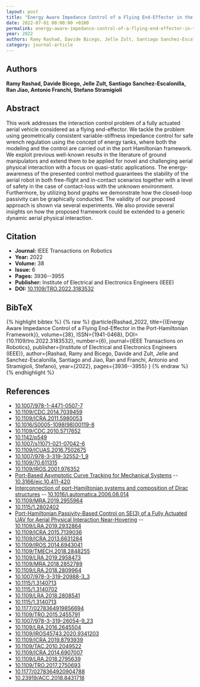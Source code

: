 ```yaml
---
layout: post
title: "Energy Aware Impedance Control of a Flying End-Effector in the Port-Hamiltonian Framework"
date: 2022-07-01 00:00:00 +0100
permalink: energy-aware-impedance-control-of-a-flying-end-effector-in-the-port-hamiltonian-framework
year: 2022
authors: Ramy Rashad, Davide Bicego, Jelle Zult, Santiago Sanchez-Escalonilla, Ran Jiao, Antonio Franchi, Stefano Stramigioli
category: journal-article
---
```

 
## Authors
**Ramy Rashad, Davide Bicego, Jelle Zult, Santiago Sanchez-Escalonilla, Ran Jiao, Antonio Franchi, Stefano Stramigioli**
 
## Abstract
This work addresses the interaction control problem of a fully actuated aerial vehicle considered as a flying end-effector. We tackle the problem using geometrically consistent variable-stiffness impedance control for safe wrench regulation using the concept of energy tanks, where both the modeling and the control are carried out in the port Hamiltonian framework. We exploit previous well-known results in the literature of ground manipulators and extend them to be applied for novel and challenging aerial physical interaction with a focus on quasi-static applications. The energy-awareness of the presented control method guarantees the stability of the aerial robot in both free-flight and in-contact scenarios together with a level of safety in the case of contact-loss with the unknown environment. Furthermore, by utilizing bond graphs we demonstrate how the closed-loop passivity can be graphically conducted. The validity of our proposed approach is shown via several experiments. We also provide several insights on how the proposed framework could be extended to a generic dynamic aerial physical interaction.
 
## Citation
- **Journal:** IEEE Transactions on Robotics
- **Year:** 2022
- **Volume:** 38
- **Issue:** 6
- **Pages:** 3936--3955
- **Publisher:** Institute of Electrical and Electronics Engineers (IEEE)
- **DOI:** [10.1109/TRO.2022.3183532](https://doi.org/10.1109/TRO.2022.3183532)
 
## BibTeX
{% highlight bibtex %}
{% raw %}
@article{Rashad_2022,
  title={{Energy Aware Impedance Control of a Flying End-Effector in the Port-Hamiltonian Framework}},
  volume={38},
  ISSN={1941-0468},
  DOI={10.1109/tro.2022.3183532},
  number={6},
  journal={IEEE Transactions on Robotics},
  publisher={Institute of Electrical and Electronics Engineers (IEEE)},
  author={Rashad, Ramy and Bicego, Davide and Zult, Jelle and Sanchez-Escalonilla, Santiago and Jiao, Ran and Franchi, Antonio and Stramigioli, Stefano},
  year={2022},
  pages={3936--3955}
}
{% endraw %}
{% endhighlight %}
 
## References
- [10.1007/978-1-4471-0507-7](https://doi.org/10.1007/978-1-4471-0507-7)
- [10.1109/CDC.2014.7039459](https://doi.org/10.1109/CDC.2014.7039459)
- [10.1109/ICRA.2011.5980053](https://doi.org/10.1109/ICRA.2011.5980053)
- [10.1016/S0005-1098(98)00119-8](https://doi.org/10.1016/S0005-1098(98)00119-8)
- [10.1109/CDC.2010.5717652](https://doi.org/10.1109/CDC.2010.5717652)
- [10.1142/p549](https://doi.org/10.1142/p549)
- [10.1007/s11071-021-07042-6](https://doi.org/10.1007/s11071-021-07042-6)
- [10.1109/ICUAS.2016.7502675](https://doi.org/10.1109/ICUAS.2016.7502675)
- [10.1007/978-3-319-32552-1_9](https://doi.org/10.1007/978-3-319-32552-1_9)
- [10.1109/70.611315](https://doi.org/10.1109/70.611315)
- [10.1109/IROS.2001.976352](https://doi.org/10.1109/IROS.2001.976352)
- [Port-Based Asymptotic Curve Tracking for Mechanical Systems](port-based-asymptotic-curve-tracking-for-mechanical-systems) -- [10.3166/ejc.10.411-420](https://doi.org/10.3166/ejc.10.411-420)
- [Interconnection of port-Hamiltonian systems and composition of Dirac structures](interconnection-of-port-hamiltonian-systems-and-composition-of-dirac-structures) -- [10.1016/j.automatica.2006.08.014](https://doi.org/10.1016/j.automatica.2006.08.014)
- [10.1109/MRA.2019.2955964](https://doi.org/10.1109/MRA.2019.2955964)
- [10.1115/1.2802402](https://doi.org/10.1115/1.2802402)
- [Port-Hamiltonian Passivity-Based Control on SE(3) of a Fully Actuated UAV for Aerial Physical Interaction Near-Hovering](port-hamiltonian-passivity-based-control-on-se-3-of-a-fully-actuated-uav-for-aerial-physical-interaction-near-hovering) -- [10.1109/LRA.2019.2932864](https://doi.org/10.1109/LRA.2019.2932864)
- [10.1109/ICRA.2015.7139036](https://doi.org/10.1109/ICRA.2015.7139036)
- [10.1109/ICRA.2013.6631284](https://doi.org/10.1109/ICRA.2013.6631284)
- [10.1109/IROS.2014.6943041](https://doi.org/10.1109/IROS.2014.6943041)
- [10.1109/TMECH.2018.2848255](https://doi.org/10.1109/TMECH.2018.2848255)
- [10.1109/LRA.2019.2958473](https://doi.org/10.1109/LRA.2019.2958473)
- [10.1109/MRA.2018.2852789](https://doi.org/10.1109/MRA.2018.2852789)
- [10.1109/LRA.2018.2809964](https://doi.org/10.1109/LRA.2018.2809964)
- [10.1007/978-3-319-20988-3_3](https://doi.org/10.1007/978-3-319-20988-3_3)
- [10.1115/1.3140713](https://doi.org/10.1115/1.3140713)
- [10.1115/1.3140702](https://doi.org/10.1115/1.3140702)
- [10.1109/LRA.2018.2808541](https://doi.org/10.1109/LRA.2018.2808541)
- [10.1115/1.3140713](https://doi.org/10.1115/1.3140713)
- [10.1177/0278364919856694](https://doi.org/10.1177/0278364919856694)
- [10.1109/TRO.2015.2455791](https://doi.org/10.1109/TRO.2015.2455791)
- [10.1007/978-3-319-26054-9_23](https://doi.org/10.1007/978-3-319-26054-9_23)
- [10.1109/LRA.2016.2645504](https://doi.org/10.1109/LRA.2016.2645504)
- [10.1109/IROS45743.2020.9341203](https://doi.org/10.1109/IROS45743.2020.9341203)
- [10.1109/ICRA.2019.8793939](https://doi.org/10.1109/ICRA.2019.8793939)
- [10.1109/TAC.2010.2049522](https://doi.org/10.1109/TAC.2010.2049522)
- [10.1109/ICRA.2014.6907007](https://doi.org/10.1109/ICRA.2014.6907007)
- [10.1109/LRA.2018.2795639](https://doi.org/10.1109/LRA.2018.2795639)
- [10.1109/TRO.2017.2750693](https://doi.org/10.1109/TRO.2017.2750693)
- [10.1177/0278364920904788](https://doi.org/10.1177/0278364920904788)
- [10.23919/ACC.2018.8431718](https://doi.org/10.23919/ACC.2018.8431718)

